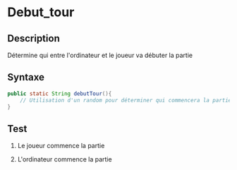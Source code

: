 # Debut_tour

## Description

Détermine qui entre l'ordinateur et le joueur va débuter la partie

## Syntaxe

```java
public static String debutTour(){
    // Utilisation d'un random pour déterminer qui commencera la partie
}
```

## Test

1. Le joueur commence la partie

2. L'ordinateur commence la partie


